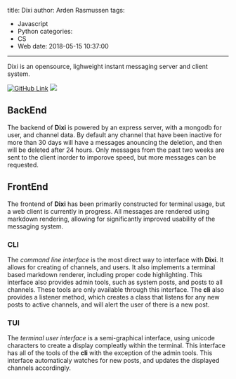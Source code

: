 title: Dixi
author: Arden Rasmussen
tags:
  - Javascript
  - Python
categories:
  - CS
  - Web
date: 2018-05-15 10:37:00
---
Dixi is an opensource, lighweight instant messaging server and client system.

[![GitHub Link](https://img.shields.io/badge/Github-Dixi-blue.svg?style=for-the-badge)](https://github.com/LuxAtrumStudio/dixi) ![](https://img.shields.io/github/repo-size/LuxAtrumStudio/dixi.svg?style=for-the-badge)

<!-- more -->

## BackEnd ##

The backend of **Dixi** is powered by an express server, with a mongodb for user, and channel data. By default any channel that have been inactive for more than 30 days will have a messages anouncing the deletion, and then will be deleted after 24 hours. Only messages from the past two weeks are sent to the client inorder to imporove speed, but more messages can be requested.

## FrontEnd ##

The frontend of **Dixi** has been primarily constructed for terminal usage, but a web client is currently in progress. All messages are rendered using markdown rendering, allowing for significantly improved usability of the messaging system.

### CLI ###

The *command line interface* is the most direct way to interface with **Dixi**. It allows for creating of channels, and users. It also implements a terminal based markdown renderer, including proper code highlighting. This interface also provides admin tools, such as system posts, and posts to all channels. These tools are only available through this interface. The **cli** also provides a listener method, which creates a class that listens for any new posts to active channels, and will alert the user of there is a new post.

### TUI ###

The *terminal user interface* is a semi-graphical interface, using unicode characters to create a display compleatly within the terminal. This interface has all of the tools of the **cli** with the exception of the admin tools. This interface automaticaly watches for new posts, and updates the displayed channels accordingly.